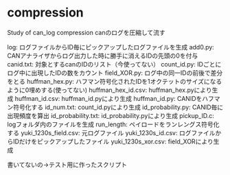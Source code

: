 # compression
Study of can_log compression
canのログを圧縮して流す

log: ログファイルからID毎にピックアップしたログファイルを生成
add0.py: CANアナライザからログ出力した時に勝手に消えるIDの先頭の0を付与
canid.txt: 対象とするcanのIDのリスト（今使ってない）
count_id.py: IDごとにログ中に出現したIDの数をカウント
field_XOR.py: ログ中の同一IDの前後で差分をとる
huffman_hex.py: ハフマン符号化されたIDを1オクテットのサイズになるように0埋めする(使ってない)
huffman_hex_id.csv: huffman_hex.pyにより生成
huffman_id.csv: huffman_id.pyにより生成
huffman_id.py: CANIDをハフマン符号化する
id_num.txt: count_id.pyにより生成
id_probability.py: CANID毎に出現頻度を算出
id_probability.txt: id_probability.pyにより生成
pickup_ID.c: logフォルダ内のファイルを生成 
run_length: ペイロードをランレングス符号化する
yuki_1230s_field.csv: 元ログファイル
yuki_1230s_id.csv: ログファイルからIDだけをピックアップしたファイル
yuki_1230s_xor.csv: field_XORにより生成

書いてないの→テスト用に作ったスクリプト
